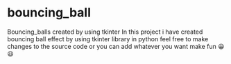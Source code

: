 # bouncing_ball
Bouncing_balls created by using tkinter 
In this project i have created bouncing ball effect by using tkinter library in python
feel free to make changes to the source code or you can add whatever you want
make fun 😀😃

